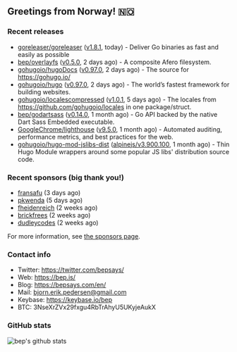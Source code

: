 ## Greetings from Norway! 🇳🇴

### Recent releases
- [goreleaser/goreleaser](https://github.com/goreleaser/goreleaser) ([v1.8.1](https://github.com/goreleaser/goreleaser/releases/tag/v1.8.1), today) - Deliver Go binaries as fast and easily as possible
- [bep/overlayfs](https://github.com/bep/overlayfs) ([v0.5.0](https://github.com/bep/overlayfs/releases/tag/v0.5.0), 2 days ago) - A composite Afero filesystem.
- [gohugoio/hugoDocs](https://github.com/gohugoio/hugoDocs) ([v0.97.0](https://github.com/gohugoio/hugoDocs/releases/tag/v0.97.0), 2 days ago) - The source for https://gohugo.io/
- [gohugoio/hugo](https://github.com/gohugoio/hugo) ([v0.97.0](https://github.com/gohugoio/hugo/releases/tag/v0.97.0), 2 days ago) - The world’s fastest framework for building websites.
- [gohugoio/localescompressed](https://github.com/gohugoio/localescompressed) ([v1.0.1](https://github.com/gohugoio/localescompressed/releases/tag/v1.0.1), 5 days ago) - The locales from https://github.com/gohugoio/locales in one package/struct.
- [bep/godartsass](https://github.com/bep/godartsass) ([v0.14.0](https://github.com/bep/godartsass/releases/tag/v0.14.0), 1 month ago) - Go API backed by the native Dart Sass Embedded executable.
- [GoogleChrome/lighthouse](https://github.com/GoogleChrome/lighthouse) ([v9.5.0](https://github.com/GoogleChrome/lighthouse/releases/tag/v9.5.0), 1 month ago) - Automated auditing, performance metrics, and best practices for the web.
- [gohugoio/hugo-mod-jslibs-dist](https://github.com/gohugoio/hugo-mod-jslibs-dist) ([alpinejs/v3.900.100](https://github.com/gohugoio/hugo-mod-jslibs-dist/releases/tag/alpinejs%2Fv3.900.100), 1 month ago) - Thin Hugo Module wrappers around some popular JS libs&#39; distribution source code.


### Recent sponsors (big thank you!)

- [fransafu](https://github.com/fransafu) (3 days ago)
- [pkwenda](https://github.com/pkwenda) (5 days ago)
- [fheidenreich](https://github.com/fheidenreich) (2 weeks ago)
- [brickfrees](https://github.com/brickfrees) (2 weeks ago)
- [dudleycodes](https://github.com/dudleycodes) (2 weeks ago)

For more information, see [the sponsors page](https://github.com/sponsors/bep/).

### Contact info
- Twitter: https://twitter.com/bepsays/
- Web: https://bep.is/
- Blog: https://bepsays.com/en/
- Mail: bjorn.erik.pedersen@gmail.com
- Keybase: https://keybase.io/bep
- BTC: 3NseXrZVx29fxgu4RbTrAhyU5UKyjeAukX


### GitHub stats
![bep's github stats](https://github-readme-stats.vercel.app/api?username=bep&count_private=true&hide_title=true)


